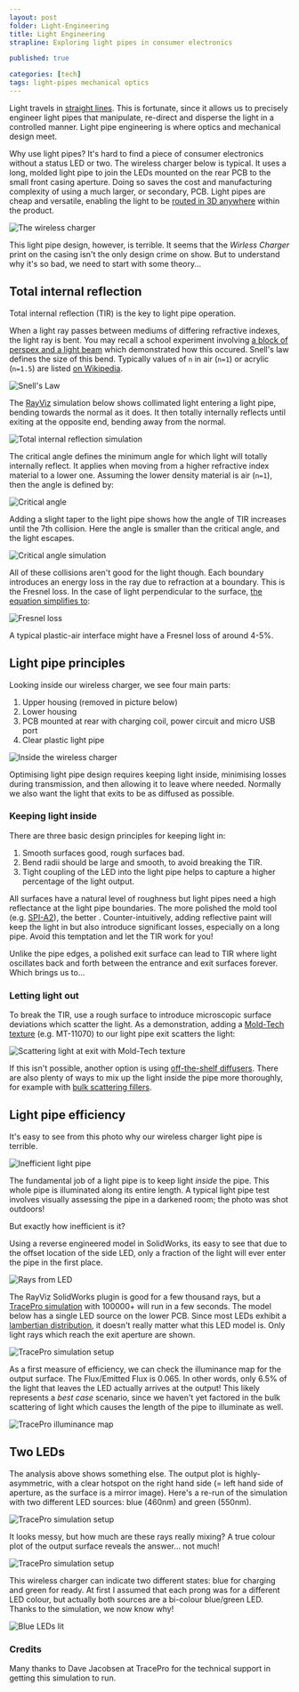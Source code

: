 ```yaml
---
layout: post
folder: Light-Engineering
title: Light Engineering
strapline: Exploring light pipes in consumer electronics

published: true

categories: [tech]
tags: light-pipes mechanical optics
---
```


Light travels in [straight lines](https://physics.stackexchange.com/questions/71544/why-does-light-always-travel-in-a-straight-line). This is fortunate, since it allows us to precisely engineer light pipes that manipulate, re-direct and disperse the light in a controlled manner. Light pipe engineering is where optics and mechanical design meet.

Why use light pipes? It's hard to find a piece of consumer electronics without a status LED or two. The wireless charger below is typical. It uses a long, molded light pipe to join the LEDs mounted on the rear PCB to the small front casing aperture. Doing so saves the cost and manufacturing complexity of using a much larger, or secondary, PCB. Light pipes are cheap and versatile, enabling the light to be [routed in 3D anywhere](https://www.fictiv.com/hwg/design/learn-by-example-how-to-design-light-pipes) within the product.

![The wireless charger](/images/posts/Light-Engineering/charger-parts.jpg)

This light pipe design, however, is terrible. It seems that the _Wirless Charger_ print on the casing isn't the only design crime on show. But to understand why it's so bad, we need to start with some theory... 

## Total internal reflection

Total internal reflection (TIR) is the key to light pipe operation.

When a light ray passes between mediums of differing refractive indexes, the light ray is bent. You may recall a school experiment involving [a block of perspex and a light beam](https://www.youtube.com/watch?v=yfawFJCRDSE) which demonstrated how this occured. Snell's law defines the size of this bend. Typically values of `n` in air (`n=1`) or acrylic (`n=1.5`) are listed [on Wikipedia](https://en.wikipedia.org/wiki/List_of_refractive_indices).

![Snell's Law](/images/posts/Light-Engineering/equation1.png)

The [RayViz](https://www.lambdares.com/rayviz/) simulation below shows collimated light entering a light pipe, bending towards the normal as it does. It then totally internally reflects until exiting at the opposite end, bending away from the normal.

![Total internal reflection simulation](/images/posts/Light-Engineering/tir-1.png)

The critical angle defines the minimum angle for which light will totally internally reflect. It applies when moving from a higher refractive index material to a lower one. Assuming the lower density material is air (`n=1`), then the angle is defined by:

![Critical angle](/images/posts/Light-Engineering/equation3.png)

Adding a slight taper to the light pipe shows how the angle of TIR increases until the 7th collision. Here the angle is smaller than the critical angle, and the light escapes.

![Critical angle simulation](/images/posts/Light-Engineering/tir-3.png)

All of these collisions aren't good for the light though. Each boundary introduces an energy loss in the ray due to refraction at a boundary. This is the Fresnel loss. In the case of light perpendicular to the surface, [the equation simplifies to](https://en.wikipedia.org/wiki/Fresnel_equations): 

![Fresnel loss](/images/posts/Light-Engineering/equation2.png)

A typical plastic-air interface might have a Fresnel loss of around 4-5%.

## Light pipe principles

Looking inside our wireless charger, we see four main parts:

1. Upper housing (removed in picture below)
2. Lower housing
3. PCB mounted at rear with charging coil, power circuit and micro USB port
4. Clear plastic light pipe

![Inside the wireless charger](/images/posts/Light-Engineering/cover_removed.jpg)

Optimising light pipe design requires keeping light inside, minimising losses during transmission, and then allowing it to leave where needed. Normally we also want the light that exits to be as diffused as possible.

### Keeping light inside

There are three basic design principles for keeping light in:

1. Smooth surfaces good, rough surfaces bad. 
1. Bend radii should be large and smooth, to avoid breaking the TIR.
1. Tight coupling of the LED into the light pipe helps to capture a higher percentage of the light output.

All surfaces have a natural level of roughness but light pipes need a high reflectance at the light pipe boundaries. The more polished the mold tool (e.g. [SPI-A2](https://www.protolabs.com/resources/design-tips/sorting-through-surface-finishes/)), the better . Counter-intuitively, adding reflective paint will keep the light in but also introduce significant losses, especially on a long pipe. Avoid this temptation and let the TIR work for you!

Unlike the pipe edges, a polished exit surface can lead to TIR where light oscillates back and forth between the entrance and exit surfaces forever. Which brings us to...

### Letting light out

To break the TIR, use a rough surface to introduce microscopic surface deviations which scatter the light. As a demonstration, adding a [Mold-Tech texture](https://upmold.com/mold-tech-texture-specifications/) (e.g. MT-11070) to our light pipe exit scatters the light: 

![Scattering light at exit with Mold-Tech texture](/images/posts/Light-Engineering/tir-2.png)

If this isn't possible, another option is using [off-the-shelf diffusers](https://www.luminitco.com/products/volumetric-light-shaping-diffusers). There are also plenty of ways to mix up the light inside the pipe more thoroughly, for example with [bulk scattering fillers](https://www.sabic.com). 

## Light pipe efficiency

It's easy to see from this photo why our wireless charger light pipe is terrible.

![Inefficient light pipe](/images/posts/Light-Engineering/light_pipe_turned_on.jpg)

The fundamental job of a light pipe is to keep light _inside_ the pipe. This whole pipe is illuminated along its entire length. A typical light pipe test involves visually assessing the pipe in a darkened room; the photo was shot outdoors!

But exactly how inefficient is it?

Using a reverse engineered model in SolidWorks, its easy to see that due to the offset location of the side LED, only a fraction of the light will ever enter the pipe in the first place. 

![Rays from LED](/images/posts/Light-Engineering/led-rays-source.png)

The RayViz SolidWorks plugin is good for a few thousand rays, but a [TracePro simulation](https://www.lambdares.com/tracepro/) with 100000+ will run in a few seconds. The model below has a single LED source on the lower PCB. Since most LEDs exhibit a [lambertian distribution](https://omlc.org/classroom/ece532/class1/lambertian.html), it doesn't really matter what this LED model is. Only light rays which reach the exit aperture are shown. 

![TracePro simulation setup](/images/posts/Light-Engineering/simulation3.jpg)

As a first measure of efficiency, we can check the illuminance map for the output surface. The Flux/Emitted Flux is 0.065. In other words, only 6.5% of the light that leaves the LED actually arrives at the output! This likely represents a _best case_ scenario, since we haven't yet factored in the bulk scattering of light which causes the length of the pipe to illuminate as well. 

![TracePro illuminance map](/images/posts/Light-Engineering/simulation-illuminance.jpg)

## Two LEDs

The analysis above shows something else. The output plot is highly-asymmetric, with a clear hotspot on the right hand side (= left hand side of aperture, as the surface is a mirror image). Here's a re-run of the simulation with two different LED sources: blue (460nm) and green (550nm).

![TracePro simulation setup](/images/posts/Light-Engineering/simulation4.jpg)

It looks messy, but how much are these rays really mixing? A true colour plot of the output surface reveals the answer... not much!

![TracePro simulation setup](/images/posts/Light-Engineering/simulation-truecolor.jpg)

This wireless charger can indicate two different states: blue for charging and green for ready. At first I assumed that each prong was for a different LED colour, but actually both sources are a bi-colour blue/green LED. Thanks to the simulation, we now know why!

![Blue LEDs lit](/images/posts/Light-Engineering/blue_leds.jpg)

### Credits 
Many thanks to Dave Jacobsen at TracePro for the technical support in getting this simulation to run.